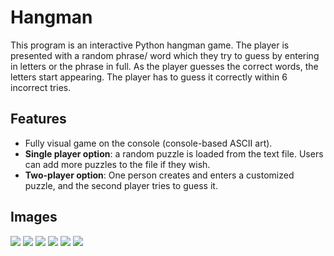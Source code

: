 # Hangman
<p> This program is an interactive Python hangman game. The player is presented with a random phrase/ word which they try to guess by entering in letters or the phrase in full. As the player
guesses the correct words, the letters start appearing. The player has to guess it correctly within 6 incorrect tries. </p>

## Features
<ul>
  <li>Fully visual game on the console (console-based ASCII art).</li>
  <li><b>Single player option</b>: a random puzzle is loaded from the text file. Users can add more puzzles to the file if they wish.</li>
  <li><b>Two-player option</b>: One person creates and enters a customized puzzle, and the second player tries to guess it.</li>
</ul>

## Images
<img src="https://github.com/s-murtaza-shah/Hangman/assets/132228459/3c78e75b-f98a-4403-b080-6b2e81064eb6">
<img src="https://github.com/s-murtaza-shah/Hangman/assets/132228459/d4f8debf-f0e7-4d6a-80ab-3d66c83c54a6">
<img src="https://github.com/s-murtaza-shah/Hangman/assets/132228459/28d221f2-191c-4bc9-ba59-bbe2ad471301">
<img src="https://github.com/s-murtaza-shah/Hangman/assets/132228459/860399bc-1e42-468a-b60d-dfe90c46d8e5">
<img src="https://github.com/s-murtaza-shah/Hangman/assets/132228459/a076a03a-fb1b-4cb5-b847-bdc4b6176961">
<img src="https://github.com/s-murtaza-shah/Hangman/assets/132228459/2de7e4b1-87f8-495d-802f-07699e5029f8">
